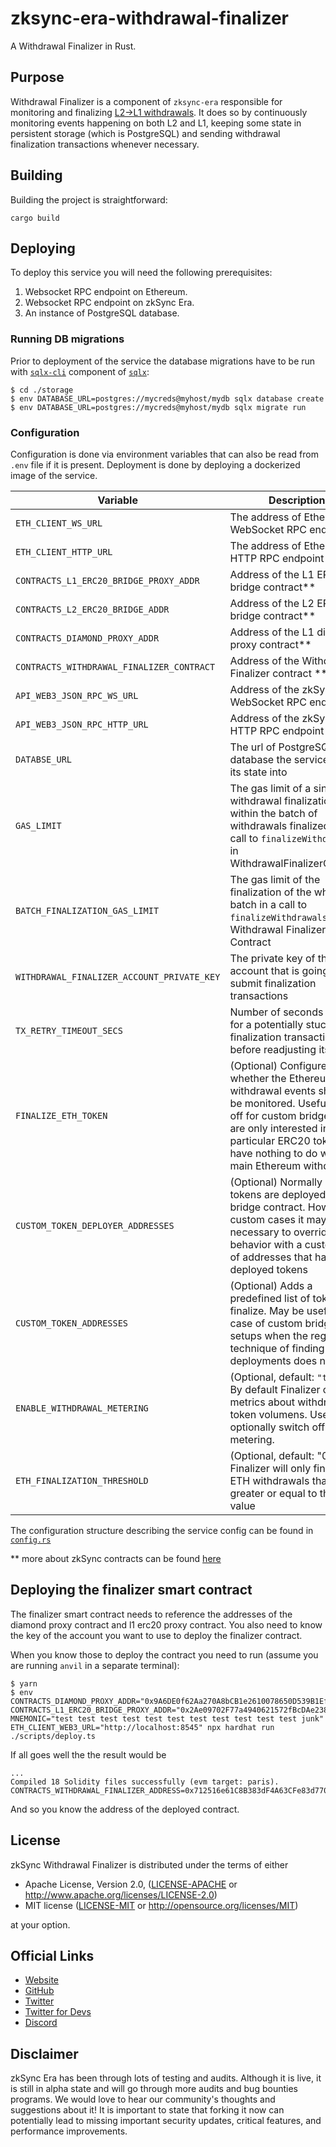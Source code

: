 # zksync-era-withdrawal-finalizer

A Withdrawal Finalizer in Rust.

## Purpose

Withdrawal Finalizer is a component of `zksync-era` responsible for monitoring and finalizing [L2->L1 withdrawals](https://github.com/matter-labs/zksync-era/blob/main/docs/advanced/03_withdrawals.md). It does so by continuously monitoring events happening on both L2 and L1, keeping some state in persistent storage (which is PostgreSQL) and sending withdrawal finalization transactions whenever necessary.

## Building

Building the project is straightforward:

```
cargo build
```

## Deploying

To deploy this service you will need the following prerequisites:

1. Websocket RPC endpoint on Ethereum.
2. Websocket RPC endpoint on zkSync Era.
3. An instance of PostgreSQL database.

### Running DB migrations

Prior to deployment of the service the database migrations have to be run with [`sqlx-cli`](https://github.com/launchbadge/sqlx/tree/main/sqlx-cli) component of [`sqlx`](https://github.com/launchbadge/sqlx):

```
$ cd ./storage
$ env DATABASE_URL=postgres://mycreds@myhost/mydb sqlx database create
$ env DATABASE_URL=postgres://mycreds@myhost/mydb sqlx migrate run
```
### Configuration

Configuration is done via environment variables that can also be read from `.env` file if it is present. 
Deployment is done by deploying a dockerized image of the service.

| Variable | Description |
| -------- | ----------- |
| `ETH_CLIENT_WS_URL` | The address of Ethereum WebSocket RPC endpoint |
| `ETH_CLIENT_HTTP_URL` | The address of Ethereum HTTP RPC endpoint |
| `CONTRACTS_L1_ERC20_BRIDGE_PROXY_ADDR` | Address of the L1 ERC20 bridge contract** |
| `CONTRACTS_L2_ERC20_BRIDGE_ADDR` | Address of the L2 ERC20 bridge contract** |
| `CONTRACTS_DIAMOND_PROXY_ADDR` | Address of the L1 diamond proxy contract** |
| `CONTRACTS_WITHDRAWAL_FINALIZER_CONTRACT` | Address of the Withdrawal Finalizer contract ** |
| `API_WEB3_JSON_RPC_WS_URL` | Address of the zkSync Era WebSocket RPC endpoint |
| `API_WEB3_JSON_RPC_HTTP_URL` | Address of the zkSync Era HTTP RPC endpoint |
| `DATABSE_URL` | The url of PostgreSQL database the service stores its state into |
| `GAS_LIMIT` | The gas limit of a single withdrawal finalization within the batch of withdrawals finalized in a call to `finalizeWithdrawals` in WithdrawalFinalizerContract |
| `BATCH_FINALIZATION_GAS_LIMIT` | The gas limit of the finalization of the whole batch in a call to `finalizeWithdrawals` in Withdrawal Finalizer Contract |
| `WITHDRAWAL_FINALIZER_ACCOUNT_PRIVATE_KEY` | The private key of the account that is going to be submit finalization transactions |
| `TX_RETRY_TIMEOUT_SECS` | Number of seconds to wait for a potentially stuck finalization transaction before readjusting its fees |
| `FINALIZE_ETH_TOKEN` | (Optional) Configure, whether the Ethereum withdrawal events should be monitored. Useful to turn off for custom bridges that are only interested in a particular ERC20 token and have nothing to do with main Ethereum withdrawals |
| `CUSTOM_TOKEN_DEPLOYER_ADDRESSES` | (Optional) Normally ERC20 tokens are deployed by the bridge contract. However, in custom cases it may be necessary to override that behavior with a custom set of addresses that have deployed tokens |
| `CUSTOM_TOKEN_ADDRESSES` | (Optional) Adds a predefined list of tokens to finalize. May be useful in case of custom bridge setups when the regular technique of finding token deployments does not work. |
| `ENABLE_WITHDRAWAL_METERING` | (Optional, default: `"true"`) By default Finalizer collects metrics about withdrawn token volumens. Users may optionally switch off this metering. |
| `ETH_FINALIZATION_THRESHOLD`| (Optional, default: "0") Finalizer will only finalize ETH withdrawals that are greater or equal to this value |

The configuration structure describing the service config can be found in [`config.rs`](https://github.com/matter-labs/zksync-withdrawal-finalizer/blob/main/bin/withdrawal-finalizer/src/config.rs)

** more about zkSync contracts can be found [here](https://github.com/matter-labs/era-contracts/blob/main/docs/Overview.md)

## Deploying the finalizer smart contract

The finalizer smart contract needs to reference the addresses of the diamond proxy contract and l1 erc20 proxy contract.
You also need to know the key of the account you want to use to deploy the finalizer contract.

When you know those to deploy the contract you need to run (assume you are running `anvil` in a separate terminal):

```
$ yarn
$ env CONTRACTS_DIAMOND_PROXY_ADDR="0x9A6DE0f62Aa270A8bCB1e2610078650D539B1Ef9" CONTRACTS_L1_ERC20_BRIDGE_PROXY_ADDR="0x2Ae09702F77a4940621572fBcDAe2382D44a2cbA" MNEMONIC="test test test test test test test test test test test junk" ETH_CLIENT_WEB3_URL="http://localhost:8545" npx hardhat run ./scripts/deploy.ts
```

If all goes well the the result would be

```
...
Compiled 18 Solidity files successfully (evm target: paris).
CONTRACTS_WITHDRAWAL_FINALIZER_ADDRESS=0x712516e61C8B383dF4A63CFe83d7701Bce54B03e
```

And so you know the address of the deployed contract.


## License

zkSync Withdrawal Finalizer is distributed under the terms of either

- Apache License, Version 2.0, ([LICENSE-APACHE](LICENSE-APACHE) or <http://www.apache.org/licenses/LICENSE-2.0>)
- MIT license ([LICENSE-MIT](LICENSE-MIT) or <http://opensource.org/licenses/MIT>)

at your option.

## Official Links

- [Website](https://zksync.io/)
- [GitHub](https://github.com/matter-labs)
- [Twitter](https://twitter.com/zksync)
- [Twitter for Devs](https://twitter.com/zkSyncDevs)
- [Discord](https://discord.gg/nMaPGrDDwk)

## Disclaimer

zkSync Era has been through lots of testing and audits. Although it is live, it is still in alpha state and will go
through more audits and bug bounties programs. We would love to hear our community's thoughts and suggestions about it!
It is important to state that forking it now can potentially lead to missing important security updates, critical
features, and performance improvements.
